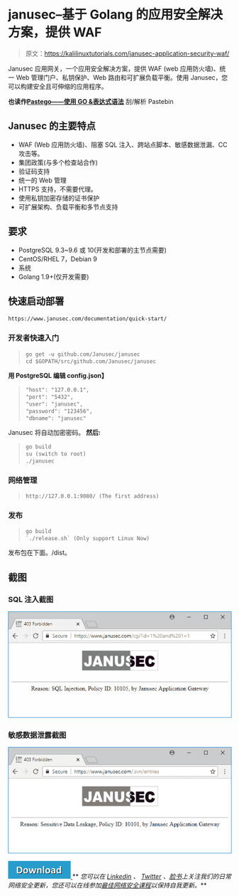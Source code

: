 # janusec–基于 Golang 的应用安全解决方案，提供 WAF

> 原文：<https://kalilinuxtutorials.com/janusec-application-security-waf/>

Janusec 应用网关，一个应用安全解决方案，提供 WAF (web 应用防火墙)、统一 Web 管理门户、私钥保护、Web 路由和可扩展负载平衡。使用 Janusec，您可以构建安全且可伸缩的应用程序。

**也读作[Pastego——使用 GO &表达式语法](https://kalilinuxtutorials.com/pastego-scrape-parse-pastebin/)** 刮/解析 Pastebin

## **Janusec 的主要特点**

*   WAF (Web 应用防火墙)、阻塞 SQL 注入、跨站点脚本、敏感数据泄漏、CC 攻击等。
*   集团政策(与多个检查站合作)
*   验证码支持
*   统一的 Web 管理
*   HTTPS 支持，不需要代理。
*   使用私钥加密存储的证书保护
*   可扩展架构、负载平衡和多节点支持

## **要求**

*   PostgreSQL 9.3~9.6 或 10(开发和部署的主节点需要)
*   CentOS/RHEL 7，Debian 9
*   系统
*   Golang 1.9+(仅开发需要)

## **快速启动部署**

```
https://www.janusec.com/documentation/quick-start/
```

### **开发者快速入门**

> ```
> go get -u github.com/Janusec/janusec
> cd $GOPATH/src/github.com/Janusec/janusec
> ```

**用 PostgreSQL 编辑 config.json】**

> ```
> "host": "127.0.0.1",
> "port": "5432",
> "user": "janusec",
> "password": "123456",
> "dbname": "janusec"
> ```

Janusec 将自动加密密码。
**然后:**

> ```
> go build
> su (switch to root)
> ./janusec
> ```

### **网络管理**

> ```
> http://127.0.0.1:9080/ (The first address)
> ```

### **发布**

> ```
> go build
> `./release.sh` (Only support Linux Now)
> ```

发布包在下面。/dist。

## **截图**

### **SQL 注入截图**

![](img//80974a90d3f8c6b41e821026d68733ce.png)

### **敏感数据泄露截图**

![](img//11c830c22b8830ee12e070df587ce696.png)

[![](img//d861a9096555aeb1980fc054015933d7.png) ](https://github.com/Janusec/janusec) ** *您可以在 [Linkedin](https://www.linkedin.com/company/gbhackers/) 、 [Twitter](https://twitter.com/GbhackerOn) 、[脸书](https://www.facebook.com/gbhackersadmin)上关注我们的日常网络安全更新，您还可以在线参加[最佳网络安全课程](https://ethicalhackersacademy.com/)以保持自我更新。***